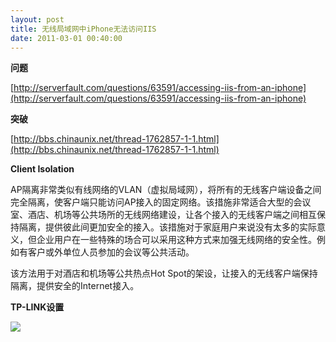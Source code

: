 ```yaml
---
layout: post
title: 无线局域网中iPhone无法访问IIS
date: 2011-03-01 00:40:00
---
```

**问题**

[http://serverfault.com/questions/63591/accessing-iis-from-an-iphone](http://serverfault.com/questions/63591/accessing-iis-from-an-iphone)

**突破**

[http://bbs.chinaunix.net/thread-1762857-1-1.html](http://bbs.chinaunix.net/thread-1762857-1-1.html)

**Client Isolation**

AP隔离非常类似有线网络的VLAN（虚拟局域网），将所有的无线客户端设备之间完全隔离，使客户端只能访问AP接入的固定网络。该措施非常适合大型的会议室、酒店、机场等公共场所的无线网络建设，让各个接入的无线客户端之间相互保持隔离，提供彼此间更加安全的接入。该措施对于家庭用户来说没有太多的实际意义，但企业用户在一些特殊的场合可以采用这种方式来加强无线网络的安全性。例如有客户或外单位人员参加的会议等公共活动。

该方法用于对酒店和机场等公共热点Hot Spot的架设，让接入的无线客户端保持隔离，提供安全的Internet接入。

**TP-LINK设置**

![](http://pic002.cnblogs.com/images/2011/18938/2011030100472921.png)